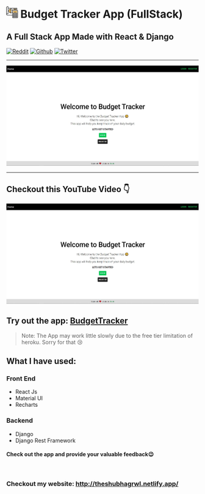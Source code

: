 # <img src='./public/calculations.png' width='30px'> Budget Tracker App (FullStack)

## A Full Stack App Made with React & Django

[![Reddit](https://img.shields.io/reddit/user-karma/combined/theshubhagrwl?style=social)](https://www.reddit.com/user/theshubhagrwl)
[![Github](https://img.shields.io/github/followers/theshubhagrwl?style=social)](https://github.com/theshubhagrwl)
[![Twitter](https://img.shields.io/twitter/follow/theshubhagrwl?label=Follow)](https://twitter.com/theshubhagrwl)

<hr>
<img src='./demo/img.jpg'> 
<hr>

## Checkout this YouTube Video 👇

[![Check This YouTube Video](./demo/img.jpg)](https://www.youtube.com/watch?v=w9lVl3qwkwE)


## Try out the app: [BudgetTracker](https://trackmybudget.netlify.app/)

> Note: The App may work little slowly due to the free tier limitation of heroku. Sorry for that 😢

## What I have used: 
### Front End
- React Js
- Material UI
- Recharts
  
### Backend
* Django 
* Django Rest Framework

#### Check out the app and provide your valuable feedback😉

<br>

### Checkout my website: http://theshubhagrwl.netlify.app/

